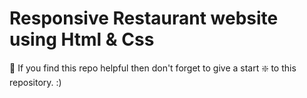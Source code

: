 
# Responsive Restaurant website using Html & Css

 🙏 If you find this repo helpful then don't forget to give a start ❇️ to this repository. :)
